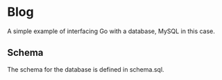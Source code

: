 # Blog

A simple example of interfacing Go with a database, MySQL in this case.

## Schema

The schema for the database is defined in schema.sql.
